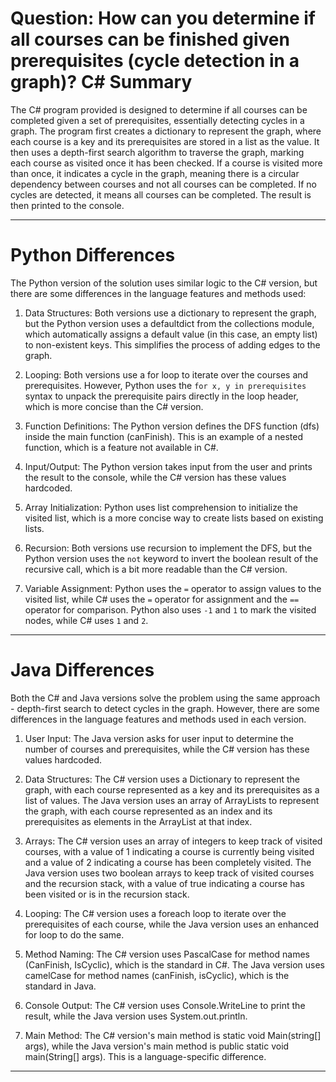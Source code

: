 # Question: How can you determine if all courses can be finished given prerequisites (cycle detection in a graph)? C# Summary

The C# program provided is designed to determine if all courses can be completed given a set of prerequisites, essentially detecting cycles in a graph. The program first creates a dictionary to represent the graph, where each course is a key and its prerequisites are stored in a list as the value. It then uses a depth-first search algorithm to traverse the graph, marking each course as visited once it has been checked. If a course is visited more than once, it indicates a cycle in the graph, meaning there is a circular dependency between courses and not all courses can be completed. If no cycles are detected, it means all courses can be completed. The result is then printed to the console.

---

# Python Differences

The Python version of the solution uses similar logic to the C# version, but there are some differences in the language features and methods used:

1. Data Structures: Both versions use a dictionary to represent the graph, but the Python version uses a defaultdict from the collections module, which automatically assigns a default value (in this case, an empty list) to non-existent keys. This simplifies the process of adding edges to the graph.

2. Looping: Both versions use a for loop to iterate over the courses and prerequisites. However, Python uses the `for x, y in prerequisites` syntax to unpack the prerequisite pairs directly in the loop header, which is more concise than the C# version.

3. Function Definitions: The Python version defines the DFS function (dfs) inside the main function (canFinish). This is an example of a nested function, which is a feature not available in C#. 

4. Input/Output: The Python version takes input from the user and prints the result to the console, while the C# version has these values hardcoded.

5. Array Initialization: Python uses list comprehension to initialize the visited list, which is a more concise way to create lists based on existing lists.

6. Recursion: Both versions use recursion to implement the DFS, but the Python version uses the `not` keyword to invert the boolean result of the recursive call, which is a bit more readable than the C# version.

7. Variable Assignment: Python uses the `=` operator to assign values to the visited list, while C# uses the `=` operator for assignment and the `==` operator for comparison. Python also uses `-1` and `1` to mark the visited nodes, while C# uses `1` and `2`.

---

# Java Differences

Both the C# and Java versions solve the problem using the same approach - depth-first search to detect cycles in the graph. However, there are some differences in the language features and methods used in each version.

1. User Input: The Java version asks for user input to determine the number of courses and prerequisites, while the C# version has these values hardcoded.

2. Data Structures: The C# version uses a Dictionary to represent the graph, with each course represented as a key and its prerequisites as a list of values. The Java version uses an array of ArrayLists to represent the graph, with each course represented as an index and its prerequisites as elements in the ArrayList at that index.

3. Arrays: The C# version uses an array of integers to keep track of visited courses, with a value of 1 indicating a course is currently being visited and a value of 2 indicating a course has been completely visited. The Java version uses two boolean arrays to keep track of visited courses and the recursion stack, with a value of true indicating a course has been visited or is in the recursion stack.

4. Looping: The C# version uses a foreach loop to iterate over the prerequisites of each course, while the Java version uses an enhanced for loop to do the same.

5. Method Naming: The C# version uses PascalCase for method names (CanFinish, IsCyclic), which is the standard in C#. The Java version uses camelCase for method names (canFinish, isCyclic), which is the standard in Java.

6. Console Output: The C# version uses Console.WriteLine to print the result, while the Java version uses System.out.println.

7. Main Method: The C# version's main method is static void Main(string[] args), while the Java version's main method is public static void main(String[] args). This is a language-specific difference.

---
